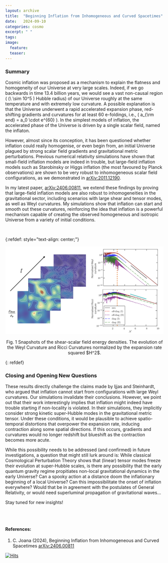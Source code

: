 ```yaml
---
layout: archive
title:  "Beginning Inflation from Inhomogeneous and Curved Spacetimes"
date:   2024-09-10
categories: cosmo
excerpt: " "
tags: 
image:
  feature: 
  teaser: 
---
```


### Summary

Cosmic inflation was proposed as a mechanism to explain the flatness and homogeneity of our Universe at very large scales. Indeed, if we go backwards in time 13.4 billion years, we would see a vast non-causal region ( (\ \sim 10^5 \) Hubble radius) of our Universe roughly at the same temperature and with extremely low curvature. A possible explanation is that the Universe underwent a rapid accelerated expansion phase, red-shifting gradients and curvatures for at least 60 e-foldings, i.e., \( a_{\rm end} = a_0 \cdot e^{60} \). In the simplest models of inflation, the accelerated phase of the Universe is driven by a single scalar field, named the inflaton.

However, almost since its conception, it has been questioned whether inflation could really homogenise, or even begin from, an initial Universe plagued by strong scalar field gradients and gravitational metric perturbations. Previous numerical relativity simulations have shown that small-field inflation models are indeed in trouble, but large-field inflation models such as Starobinsky or Higgs inflation (the most favoured by Planck observations) are shown to be very robust to inhomogeneous scalar field configurations, as we demonstrated in [arXiv:2011.12190](https://arxiv.org/abs/2011.12190).

In my latest paper, [arXiv:2406.00811](https://arxiv.org/abs/2406.00811), we extend these findings by proving that large-field inflation models are also robust to inhomogeneities in the gravitational sector, including scenarios with large shear and tensor modes, as well as Weyl curvatures. My simulations show that inflation can start and smooth out these curvatures, reinforcing the idea that inflation is a powerful mechanism capable of creating the observed homogeneous and isotropic Universe from a variety of initial conditions.

&nbsp;

{:refdef: style="text-align: center;"}
<p align = "center">
<img src="/images/WCSF.png" alt="fig ecm" width="800"/>
</p>

<p align = "center">
Fig. 1 Snapshots of the shear-scalar field energy densities. The evolution of the Weyl Curvature and Ricci Curvatures normalized by the expansion rate squared $H^2$.  
</p>
{: refdef}


### Closing and Opening New Questions

These results directly challenge the claims made by Ijjas and Steinhardt, who argued that inflation cannot start from configurations with large Weyl curvatures. Our simulations invalidate their conclusions. However, we point out that their work interestingly implies that inflation might indeed have trouble starting if non-locality is violated. In their simulations, they implicitly consider strong kinetic super-Hubble modes in the gravitational metric tensor. Under these conditions, it would be plausible to achieve spatio-temporal distortions that overpower the expansion rate, inducing contraction along some spatial directions. If this occurs, gradients and curvatures would no longer redshift but blueshift as the contraction becomes more acute.

While this possibility needs to be addressed (and confirmed) in future investigations, a question that might still lurk around is: While classical Cosmological Perturbation Theory  shows that (linear) tensor modes freeze their evolution at super-Hubble scales, is there any possibility that the early quantum gravity regime propitiates non-local gravitational dynamics in the early Universe? Can a spooky action at a distance doom the inflationary beginning of a local Universe? Can this impossibilitate the onset of inflation everywhere?
Would that be in agreement with the postulates of General Relativity, or would need superluminal propagation of gravitational waves… 

Stay tuned for new insights! 



<br/><br/>

#### References:

1.  C. Joana (2024), Beginning Inflation from Inhomogeneous and Curved Spacetimes  [arXiv:2406.00811](https://arxiv.org/abs/2406.00811)


[![Hits](https://hits.seeyoufarm.com/api/count/incr/badge.svg?url=https%3A%2F%2Fcjoana.github.io%2Fcosmo%2Fpreheating&count_bg=%23FFFFFF&title_bg=%23555555&icon=&icon_color=%23E7E7E7&title=%23&edge_flat=false)](https://hits.seeyoufarm.com)

